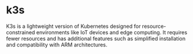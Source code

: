 # k3s

K3s is a lightweight version of Kubernetes designed for resource-constrained environments like IoT devices and edge computing. It requires fewer resources and has additional features such as simplified installation and compatibility with ARM architectures.
